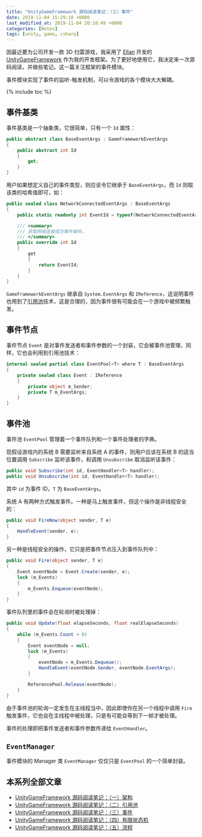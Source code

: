 ```yaml
---
title: "UnityGameFramework 源码阅读笔记：（三）事件"
date: 2019-11-04 15:29:18 +0800
last_modified_at: 2019-11-04 20:18:49 +0800
categories: [Notes]
tags: [unity, game, csharp]
---
```


因最近要为公司开发一款 3D 扫雷游戏，我采用了 [Ellan](https://github.com/EllanJiang) 开发的 [UnityGameFramework](https://gameframework.cn/) 作为我的开发框架。为了更好地使用它，我决定来一次源码阅读，并做些笔记。这一篇关注框架的事件模块。

事件模块实现了事件的监听-触发机制，可以令游戏的各个模块大大解耦。

{% include toc %}

## 事件基类

事件基类是一个抽象类，它很简单，只有一个 `Id` 属性：

```c#
public abstract class BaseEventArgs : GameFrameworkEventArgs
{
    public abstract int Id
    {
        get;
    }
}
```

用户如果想定义自己的事件类型，则应该令它继承于 `BaseEventArgs`，而 `Id` 则取该类的哈希值即可，如：

```c#
public sealed class NetworkConnectedEventArgs : BaseEventArgs
{
    public static readonly int EventId = typeof(NetworkConnectedEventArgs).GetHashCode();

    /// <summary>
    /// 获取网络连接成功事件编号。
    /// </summary>
    public override int Id
    {
        get
        {
            return EventId;
        }
    }
}
```

`GameFrameworkEventArgs` 继承自 `System.EventArgs` 和 `IReference`，这说明事件也用到了[引用池](/2019/11/04/unitygameframework-yuan-ma-yue-du-bi-ji-er-yin-yong-chi.html)技术，这是合理的，因为事件很有可能会在一个游戏中被频繁触发。

## 事件节点

事件节点 `Event` 是对事件发送者和事件参数的一个封装，它会被事件池管理，同样，它也会利用到引用池技术：

```c#
internal sealed partial class EventPool<T> where T : BaseEventArgs
{
    private sealed class Event : IReference
    {
        private object m_Sender;
        private T m_EventArgs;
    }
}
```

## 事件池

事件池 `EventPool` 管理着一个事件队列和一个事件处理者的字典。

现假设游戏内的系统 B 需要监听来自系统 A 的事件，则用户应该在系统 B 的适当位置调用 `Subscribe` 监听该事件，和调用 `Unsubscribe` 取消监听该事件：

```c#
public void Subscribe(int id, EventHandler<T> handler);
public void Unsubscribe(int id, EventHandler<T> handler);
```

其中 `id` 为事件 ID，`T` 为 `BaseEventArgs`。

系统 A 有两种方式触发事件。一种是马上触发事件，但这个操作是非线程安全的：

```c#
public void FireNow(object sender, T e)
{
    HandleEvent(sender, e);
}
```

另一种是线程安全的操作，它只是把事件节点压入到事件队列中：

```c#
public void Fire(object sender, T e)
{
    Event eventNode = Event.Create(sender, e);
    lock (m_Events)
    {
        m_Events.Enqueue(eventNode);
    }
}
```

事件队列里的事件会在轮询时被处理掉：

```c#
public void Update(float elapseSeconds, float realElapseSeconds)
{
    while (m_Events.Count > 0)
    {
        Event eventNode = null;
        lock (m_Events)
        {
            eventNode = m_Events.Dequeue();
            HandleEvent(eventNode.Sender, eventNode.EventArgs);
        }

        ReferencePool.Release(eventNode);
    }
}
```

由于事件池的轮询一定发生在主线程当中，因此即使你在另一个线程中调用 `Fire` 触发事件，它也会在主线程中被处理，只是有可能会等到下一帧才被处理。

事件的处理即把事件发送者和事件参数传递给 `EventHandler`。

## `EventManager`

事件模块的 Manager 类 `EventManager` 仅仅只是 `EventPool` 的一个简单封装。

## 本系列全部文章

- [UnityGameFramework 源码阅读笔记：（一）架构](/2019/11/04/unitygameframework-yuan-ma-yue-du-bi-ji-yi-jia-gou.html)
- [UnityGameFramework 源码阅读笔记：（二）引用池](/2019/11/04/unitygameframework-yuan-ma-yue-du-bi-ji-er-yin-yong-chi.html)
- [UnityGameFramework 源码阅读笔记：（三）事件](/2019/11/04/unitygameframework-yuan-ma-yue-du-bi-ji-san-shi-jian.html)
- [UnityGameFramework 源码阅读笔记：（四）有限状态机](/2019/11/04/unitygameframework-yuan-ma-yue-du-bi-ji-si-you-xian-zhuang-tai-ji.html)
- [UnityGameFramework 源码阅读笔记：（五）流程](/2019/11/04/unitygameframework-yuan-ma-yue-du-bi-ji-wu-liu-cheng.html)
